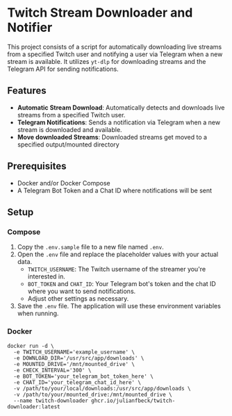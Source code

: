 # Twitch Stream Downloader and Notifier

This project consists of a script for automatically downloading live streams from a specified Twitch user and notifying a user via Telegram when a new stream is available. It utilizes `yt-dlp` for downloading streams and the Telegram API for sending notifications.

## Features

- **Automatic Stream Download**: Automatically detects and downloads live streams from a specified Twitch user.
- **Telegram Notifications**: Sends a notification via Telegram when a new stream is downloaded and available.
- **Move downloaded Streams**: Downloaded streams get moved to a specified output/mounted directory 

## Prerequisites

- Docker and/or Docker Compose
- A Telegram Bot Token and a Chat ID where notifications will be sent

## Setup

### Compose
1. Copy the `.env.sample` file to a new file named `.env`.
2. Open the `.env` file and replace the placeholder values with your actual data.
   - `TWITCH_USERNAME`: The Twitch username of the streamer you're interested in.
   - `BOT_TOKEN` and `CHAT_ID`: Your Telegram bot's token and the chat ID where you want to send notifications.
   - Adjust other settings as necessary.
3. Save the `.env` file. The application will use these environment variables when running.

### Docker
```
docker run -d \
  -e TWITCH_USERNAME='example_username' \
  -e DOWNLOAD_DIR='/usr/src/app/downloads' \
  -e MOUNTED_DRIVE='/mnt/mounted_drive' \
  -e CHECK_INTERVAL='300' \
  -e BOT_TOKEN='your_telegram_bot_token_here' \
  -e CHAT_ID='your_telegram_chat_id_here' \
  -v /path/to/your/local/downloads:/usr/src/app/downloads \
  -v /path/to/your/mounted_drive:/mnt/mounted_drive \
  --name twitch-downloader ghcr.io/julianfbeck/twitch-downloader:latest
```
